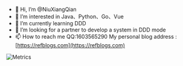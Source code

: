 - 👋 Hi, I’m @NiuXiangQian
- 👀 I’m interested in Java、Python、Go、Vue
- 🌱 I’m currently learning DDD
- 💞️ I’m looking for a partner to develop a system in DDD mode
- 📫 How to reach me QQ:1603565290
  My personal blog address : [https://refblogs.com](https://refblogs.com)

![Metrics](https://metrics.lecoq.io/NiuXiangQian)
